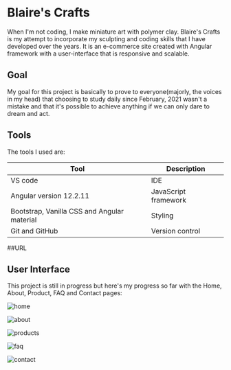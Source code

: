 # Blaire's Crafts

When I'm not coding, I make miniature art with polymer clay. Blaire's Crafts is my attempt to incorporate my sculpting and coding skills that I have developed over the years. It is an e-commerce site created with Angular framework with a user-interface that is responsive and scalable. 

## Goal

My goal for this project is basically to prove to everyone(majorly, the voices in my head) that choosing to study daily since February, 2021 wasn't a mistake and that it's possible to achieve anything if we can only dare to dream and act.

## Tools

The tools I used are:

|Tool|Description|
|---|---|
|VS code|IDE|
|Angular version 12.2.11|JavaScript framework|
| Bootstrap, Vanilla CSS and Angular material|Styling|
|Git and GitHub|Version control|

##URL

<!--<a href="https://bl-aire.github.io/blaires.crafts/homepage" target="_blank">https://bl-aire.github.io/blaires.crafts/homepage<a/>-->

## User Interface

This project is still in progress but here's my progress so far with the Home, About, Product, FAQ and Contact pages:

![home](https://user-images.githubusercontent.com/84882370/162036002-edca295d-53a8-4e7e-9c08-f64ca2ee2638.PNG)

![about](https://user-images.githubusercontent.com/84882370/162036206-2eafbf5b-005d-4485-ae55-907f89db5cd4.PNG)

![products](https://user-images.githubusercontent.com/84882370/162036324-6a82014f-1456-4161-a8a4-8ca7e87503fb.PNG)

![faq](https://user-images.githubusercontent.com/84882370/162036379-622f8c58-93ca-4d7f-a221-fbe5dccff856.PNG)

![contact](https://user-images.githubusercontent.com/84882370/162036435-7b0a9cc6-bc8d-48ab-b15e-55dcf02b1357.PNG)

